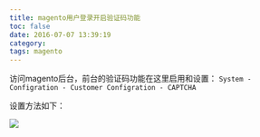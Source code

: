 ```yaml
---
title: magento用户登录开启验证码功能
toc: false
date: 2016-07-07 13:39:19
category:
tags: magento
---
```


访问magento后台，前台的验证码功能在这里启用和设置：
`System - Configration - Customer Configration - CAPTCHA`

设置方法如下：

![](http://upload-images.jianshu.io/upload_images/1903856-ecab64654f6bd851.png?imageMogr2/auto-orient/strip%7CimageView2/2/w/1240)

<!--more-->




